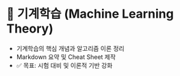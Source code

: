 # 📖 기계학습 (Machine Learning Theory)
- 기계학습의 핵심 개념과 알고리즘 이론 정리  
- Markdown 요약 및 Cheat Sheet 제작  
- ✅ 목표: 시험 대비 및 이론적 기반 강화
